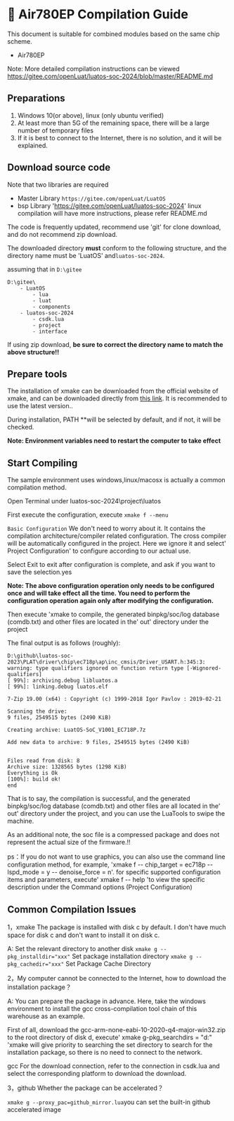 # 📶 Air780EP Compilation Guide

This document is suitable for combined modules based on the same chip scheme.

* Air780EP


Note: More detailed compilation instructions can be viewed  https://gitee.com/openLuat/luatos-soc-2024/blob/master/README.md


## Preparations

1. Windows 10(or above), linux (only ubuntu verified)
2. At least more than 5G of the remaining space, there will be a large number of temporary files
3. If it is best to connect to the Internet, there is no solution, and it will be explained.

## Download source code

Note that two libraries are required

* Master Library `https://gitee.com/openLuat/LuatOS`
* bsp Library 'https://gitee.com/openLuat/luatos-soc-2024' linux compilation will have more instructions, please refer README.md

The code is frequently updated, recommend use 'git' for clone download, and do not recommend zip download.

The downloaded directory **must** conform to the following structure, and the directory name must be 'LuatOS' and`luatos-soc-2024`.

assuming that in `D:\gitee`

```tree
D:\gitee\
    - LuatOS
        - lua
        - luat
        - components
    - luatos-soc-2024
        - csdk.lua
        - project
        - interface
```

If using zip download, **be sure to correct the directory name to match the above structure!!**

## Prepare tools

The installation of xmake can be downloaded from the official website of xmake, and can be downloaded directly from [this link](https://pan.air32.cn/s/DJTr?path=/常用工具). It is recommended to use the latest version..

During installation, PATH **will be selected by default, and if not, it will be checked.

**Note: Environment variables need to restart the computer to take effect**

## Start Compiling

The sample environment uses windows,linux/macosx is actually a common compilation method.

Open Terminal under luatos-soc-2024\project\luatos

First execute the configuration, execute `xmake f --menu`

`Basic Configuration` We don't need to worry about it. It contains the compilation architecture/compiler related configuration. The cross compiler will be automatically configured in the project. Here we ignore it and select' Project Configuration' to configure according to our actual use.

Select Exit to exit after configuration is complete, and ask if you want to save the selection.yes

**Note: The above configuration operation only needs to be configured once and will take effect all the time. You need to perform the configuration operation again only after modifying the configuration.**

Then execute 'xmake to compile, the generated binpkg/soc/log database (comdb.txt) and other files are located in the' out' directory under the project



The final output is as follows (roughly):

```shell
D:\github\luatos-soc-2023\PLAT\driver\chip\ec718p\ap\inc_cmsis/Driver_USART.h:345:3: warning: type qualifiers ignored on function return type [-Wignored-qualifiers]
[ 99%]: archiving.debug libluatos.a
[ 99%]: linking.debug luatos.elf

7-Zip 19.00 (x64) : Copyright (c) 1999-2018 Igor Pavlov : 2019-02-21

Scanning the drive:
9 files, 2549515 bytes (2490 KiB)

Creating archive: LuatOS-SoC_V1001_EC718P.7z

Add new data to archive: 9 files, 2549515 bytes (2490 KiB)


Files read from disk: 8
Archive size: 1328565 bytes (1298 KiB)
Everything is Ok
[100%]: build ok!
end
```

That is to say, the compilation is successful, and the generated binpkg/soc/log database (comdb.txt) and other files are all located in the' out' directory under the project, and you can use the LuaTools to swipe the machine.

As an additional note, the soc file is a compressed package and does not represent the actual size of the firmware.!!


ps：If you do not want to use graphics, you can also use the command line configuration method, for example, 'xmake f -- chip_target = ec718p -- lspd_mode = y -- denoise_force = n'. for specific supported configuration items and parameters, execute' xmake f -- help 'to view the specific description under the Command options (Project Configuration)


## Common Compilation Issues

1，xmake The package is installed with disk c by default. I don't have much space for disk c and don't want to install it on disk c.

A: Set the relevant directory to another disk
`xmake g --pkg_installdir="xxx"` Set package installation directory 
`xmake g --pkg_cachedir="xxx"` Set Package Cache Directory

2，My computer cannot be connected to the Internet, how to download the installation package？

A: You can prepare the package in advance. Here, take the windows environment to install the gcc cross-compilation tool chain of this warehouse as an example.

First of all, download the gcc-arm-none-eabi-10-2020-q4-major-win32.zip to the root directory of disk d, execute' xmake g-pkg_searchdirs = "d:" 'xmake will give priority to searching the set directory to search for the installation package, so there is no need to connect to the network.

gcc For the download connection, refer to the connection in csdk.lua and select the corresponding platform to download the download.

3，github Whether the package can be accelerated？

`xmake g --proxy_pac=github_mirror.lua`you can set the built-in github accelerated image

